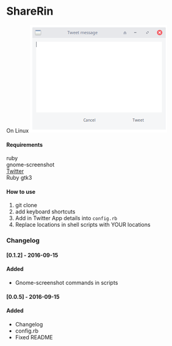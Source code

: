 # ShareRin  

On Linux
![Linux](https://raw.githubusercontent.com/ShareXin/ShareRin/master/twitter-2016-10-08-16_11_163_PM.png)

#### Requirements
ruby  
gnome-screenshot  
[Twitter](https://github.com/sixohsix/twitter)  
Ruby gtk3  


#### How to use
1. git clone
2. add keyboard shortcuts
3. Add in Twitter App details into `config.rb`
4. Replace locations in shell scripts with YOUR locations

### Changelog
#### [0.1.2] - 2016-09-15
#### Added
- Gnome-screenshot commands in scripts

#### [0.0.5] - 2016-09-15
#### Added
- Changelog
- config.rb
- Fixed README
